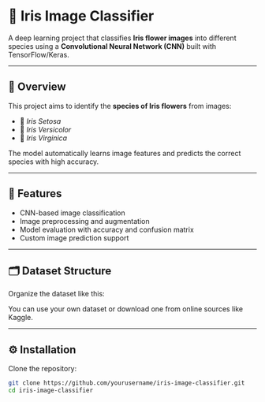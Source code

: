 # 🌸 Iris Image Classifier

A deep learning project that classifies **Iris flower images** into different species using a **Convolutional Neural Network (CNN)** built with TensorFlow/Keras.

---

## 🚀 Overview

This project aims to identify the **species of Iris flowers** from images:
- 🌼 *Iris Setosa*  
- 🌿 *Iris Versicolor*  
- 🌸 *Iris Virginica*

The model automatically learns image features and predicts the correct species with high accuracy.

---

## 🧠 Features

- CNN-based image classification  
- Image preprocessing and augmentation  
- Model evaluation with accuracy and confusion matrix  
- Custom image prediction support  

---

## 🗂️ Dataset Structure

Organize the dataset like this:






You can use your own dataset or download one from online sources like Kaggle.

---

## ⚙️ Installation

Clone the repository:
```bash
git clone https://github.com/yourusername/iris-image-classifier.git
cd iris-image-classifier
